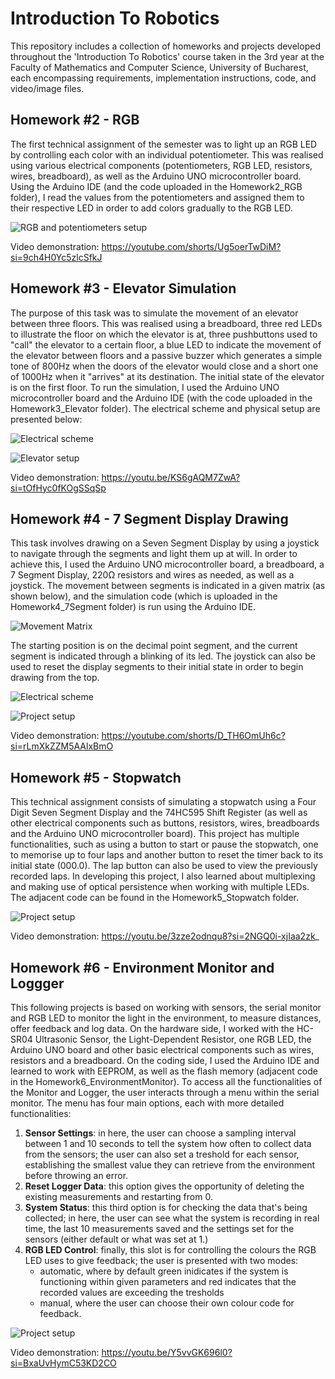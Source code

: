# Introduction To Robotics

This repository includes a collection of homeworks and projects developed throughout the 'Introduction To Robotics' course taken in the 3rd year at the Faculty of Mathematics and Computer Science, University of Bucharest, each encompassing requirements, implementation instructions, code, and video/image files.

## Homework #2 - RGB

The first technical assignment of the semester was to light up an RGB LED by controlling each color with an individual potentiometer. This was realised using various electrical components (potentiometers, RGB LED, resistors, wires, breadboard), as well as the Arduino UNO microcontroller board. Using the Arduino IDE (and the code uploaded in the Homework2_RGB folder), I read the values from the potentiometers and assigned them to their respective LED in order to add colors gradually to the RGB LED.

![RGB and potentiometers setup](https://github.com/vfranci/IntroductionToRobotics/assets/115077321/989c5a7c-4c28-4f13-bde4-d1f94d468b7b)

Video demonstration: https://youtube.com/shorts/Ug5oerTwDiM?si=9ch4H0Yc5zlcSfkJ

## Homework #3 - Elevator Simulation

The purpose of this task was to simulate the movement of an elevator between three floors. This was realised using a breadboard, three red LEDs to illustrate the floor on which the elevator is at, three pushbuttons used to "call" the elevator to a certain floor, a blue LED to indicate the movement of the elevator between floors and a passive buzzer which generates a simple tone of 800Hz when the doors of the elevator would close and a short one of 1000Hz when it "arrives" at its destination. The initial state of the elevator is on the first floor. To run the simulation, I used the Arduino UNO microcontroller board and the Arduino IDE (with the code uploaded in the Homework3_Elevator folder). The electrical scheme and physical setup are presented below: 

![Electrical scheme](https://github.com/vfranci/IntroductionToRobotics/assets/115077321/b9e6e539-4987-4284-a60f-ff36dcfc030b)


![Elevator setup](https://github.com/vfranci/IntroductionToRobotics/assets/115077321/64e88090-3c4e-47f8-880e-8d0adae78603)

Video demonstration: https://youtu.be/KS6gAQM7ZwA?si=tOfHyc0fKOgSSqSp

## Homework #4 - 7 Segment Display Drawing

This task involves drawing on a Seven Segment Display by using a joystick to navigate through the segments and light them up at will. In order to achieve this, I used the Arduino UNO microcontroller board, a breadboard, a 7 Segment Display, 220Ω resistors and wires as needed, as well as a joystick. The movement between segments is indicated in a given matrix (as shown below), and the simulation code (which is uploaded in the Homework4_7Segment folder) is run using the Arduino IDE.

![Movement Matrix](https://github.com/vfranci/IntroductionToRobotics/assets/115077321/c9ec9435-af60-4907-b705-19e17e40d65e)

The starting position is on the decimal point segment, and the current segment is indicated through a blinking of its led. The joystick can also be used to reset the display segments to their initial state in order to begin drawing from the top.

![Electrical scheme](https://github.com/vfranci/IntroductionToRobotics/assets/115077321/ba1a292b-e1f1-4e6e-978d-d04f9747e1d0)


![Project setup](https://github.com/vfranci/IntroductionToRobotics/assets/115077321/a8dcdc2e-b927-4bde-bdbb-8901526d895e)

Video demonstration: https://youtube.com/shorts/D_TH6OmUh6c?si=rLmXkZZM5AAlxBmO 

## Homework #5 - Stopwatch 

This technical assignment consists of simulating a stopwatch using a Four Digit Seven Segment Display and the 74HC595 Shift Register (as well as other electrical components such as buttons, resistors, wires, breadboards and the Arduino UNO microcontroller board). This project has multiple functionalities, such as using a button to start or pause the stopwatch, one to memorise up to four laps and another button to reset the timer back to its initial state (000.0). The lap button can also be used to view the previously recorded laps. In developing this project, I also learned about multiplexing and making use of optical persistence when working with multiple LEDs.
The adjacent code can be found in the Homework5_Stopwatch folder.


![Project setup](https://github.com/vfranci/IntroductionToRobotics/assets/115077321/86109616-6534-4fea-ba05-f326f3fb46ad)

Video demonstration: https://youtu.be/3zze2odnqu8?si=2NGQ0i-xjIaa2zk_

## Homework #6 - Environment Monitor and Loggger

This following projects is based on working with sensors, the serial monitor and RGB LED to monitor the light in the environment, to measure distances, offer feedback and log data. On the hardware side, I worked with the HC-SR04 Ultrasonic Sensor, the Light-Dependent Resistor, one RGB LED, the Arduino UNO board and other basic electrical components such as wires, resistors and a breadboard. On the coding side, I used the Arduino IDE and learned to work with EEPROM, as well as the flash memory (adjacent code in the Homework6_EnvironmentMonitor).
To access all the functionalities of the Monitor and Logger, the user interacts through a menu within the serial monitor. The menu has four main options, each with more detailed functionalities:

1. **Sensor Settings**: in here, the user can choose a sampling interval between 1 and 10 seconds to tell the system how often to collect data from the sensors; the user can also set a treshold for each sensor, establishing the smallest value they can retrieve from the environment before throwing an error.
2. **Reset Logger Data**: this option gives the opportunity of deleting the existing measurements and restarting from 0.
3. **System Status**: this third option is for checking the data that's being collected; in here, the user can see what the system is recording in real time, the last 10 measurements saved and the settings set for the sensors (either default or what was set at 1.)
4. **RGB LED Control**: finally, this slot is for controlling the colours the RGB LED uses to give feedback; the user is presented with two modes:
   - automatic, where by default green inidicates if the system is functioning within given parameters and red indicates that the recorded values are exceeding the tresholds 
   - manual, where the user can choose their own colour code for feedback.

![Project setup](https://github.com/vfranci/IntroductionToRobotics/assets/115077321/61009d20-8d57-4b65-bd54-2d052b88b750)

Video demonstration: https://youtu.be/Y5vvGK696l0?si=BxaUvHymC53KD2CO
